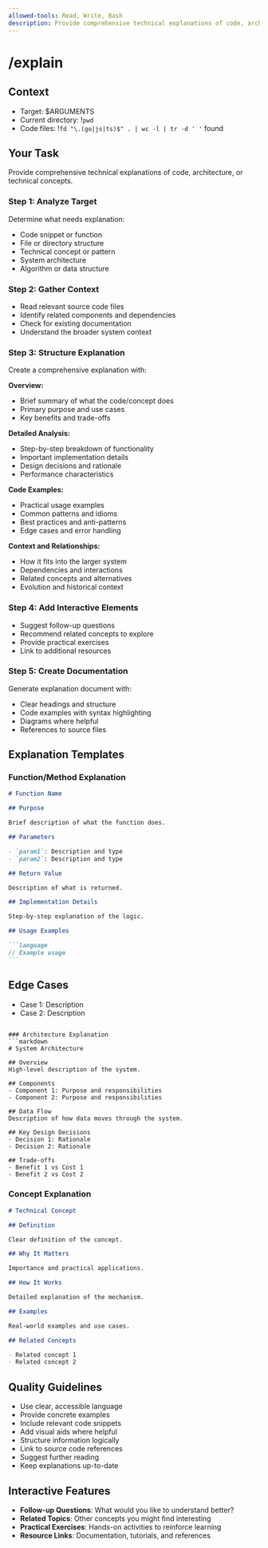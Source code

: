 ```yaml
---
allowed-tools: Read, Write, Bash
description: Provide comprehensive technical explanations of code, architecture, or concepts
---
```


# /explain

## Context

- Target: $ARGUMENTS
- Current directory: !`pwd`
- Code files: !`fd "\.(go|js|ts)$" . | wc -l | tr -d ' '` found

## Your Task

Provide comprehensive technical explanations of code, architecture, or technical concepts.

### Step 1: Analyze Target

Determine what needs explanation:

- Code snippet or function
- File or directory structure
- Technical concept or pattern
- System architecture
- Algorithm or data structure

### Step 2: Gather Context

- Read relevant source code files
- Identify related components and dependencies
- Check for existing documentation
- Understand the broader system context

### Step 3: Structure Explanation

Create a comprehensive explanation with:

**Overview:**

- Brief summary of what the code/concept does
- Primary purpose and use cases
- Key benefits and trade-offs

**Detailed Analysis:**

- Step-by-step breakdown of functionality
- Important implementation details
- Design decisions and rationale
- Performance characteristics

**Code Examples:**

- Practical usage examples
- Common patterns and idioms
- Best practices and anti-patterns
- Edge cases and error handling

**Context and Relationships:**

- How it fits into the larger system
- Dependencies and interactions
- Related concepts and alternatives
- Evolution and historical context

### Step 4: Add Interactive Elements

- Suggest follow-up questions
- Recommend related concepts to explore
- Provide practical exercises
- Link to additional resources

### Step 5: Create Documentation

Generate explanation document with:

- Clear headings and structure
- Code examples with syntax highlighting
- Diagrams where helpful
- References to source files

## Explanation Templates

### Function/Method Explanation

````markdown
# Function Name

## Purpose

Brief description of what the function does.

## Parameters

- `param1`: Description and type
- `param2`: Description and type

## Return Value

Description of what is returned.

## Implementation Details

Step-by-step explanation of the logic.

## Usage Examples

```language
// Example usage
```
````

## Edge Cases

- Case 1: Description
- Case 2: Description

````

### Architecture Explanation
```markdown
# System Architecture

## Overview
High-level description of the system.

## Components
- Component 1: Purpose and responsibilities
- Component 2: Purpose and responsibilities

## Data Flow
Description of how data moves through the system.

## Key Design Decisions
- Decision 1: Rationale
- Decision 2: Rationale

## Trade-offs
- Benefit 1 vs Cost 1
- Benefit 2 vs Cost 2
````

### Concept Explanation

```markdown
# Technical Concept

## Definition

Clear definition of the concept.

## Why It Matters

Importance and practical applications.

## How It Works

Detailed explanation of the mechanism.

## Examples

Real-world examples and use cases.

## Related Concepts

- Related concept 1
- Related concept 2
```

## Quality Guidelines

- Use clear, accessible language
- Provide concrete examples
- Include relevant code snippets
- Add visual aids where helpful
- Structure information logically
- Link to source code references
- Suggest further reading
- Keep explanations up-to-date

## Interactive Features

- **Follow-up Questions**: What would you like to understand better?
- **Related Topics**: Other concepts you might find interesting
- **Practical Exercises**: Hands-on activities to reinforce learning
- **Resource Links**: Documentation, tutorials, and references
